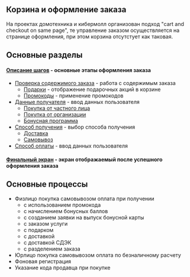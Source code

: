 ## Корзина и оформление заказа
На проектах домотехника и кибермолл организован подход "cart and checkout on same page", те управление заказом осуществляется на странице оформления, при этом корзина отсутстует как таковая.
## Основные разделы
#### [Описание шагов](steps/) - основные этапы оформления заказа
* [Проверка содержимого заказа](steps/order-list/) - работа с содержимым заказа
	* [Подарки](steps/order-list/gifts.md) - отображение подарочных акций в корзине
	* [Промокоды](steps/order-list/promocodes.md/) - применение промокодов
* [Данные получателя](steps/user-info/) - ввод данных пользователя
	* [Покупка от частного лица](steps/user-info/personal.md)
	* [Покупка от организации](steps/user-info/company.md)
	* [Бонусная программа](steps/user-info/bonus.md) 
* [Способ получения](steps/getting/) - выбор способа получения
	* [Доставка](steps/getting/delivery/)
	* [Самовывоз](steps/getting/pickup/)
* [Способ оплаты](steps/payment/) - ввод данных пользователя
#### [Финальный экран](final/) - экран отображаемый после успешного оформления заказа

## Основные процессы
*	Физлицо покупка самовывозом оплата при получении
	*	с использованием промокода
	*	с начислением бонусных баллов
	*	с созданием заявки на выпуск бонусной карты
	*	c заказом услуги
	*	с подарком
	*	с доставкой 
	*	с доставкой СДЭК
	* 	с разделением заказа
*	Юрлицо покупка самовывозом оплата по безналичному расчету
*	Фоновая регистрация
*	Указание кода продавца при покупке







